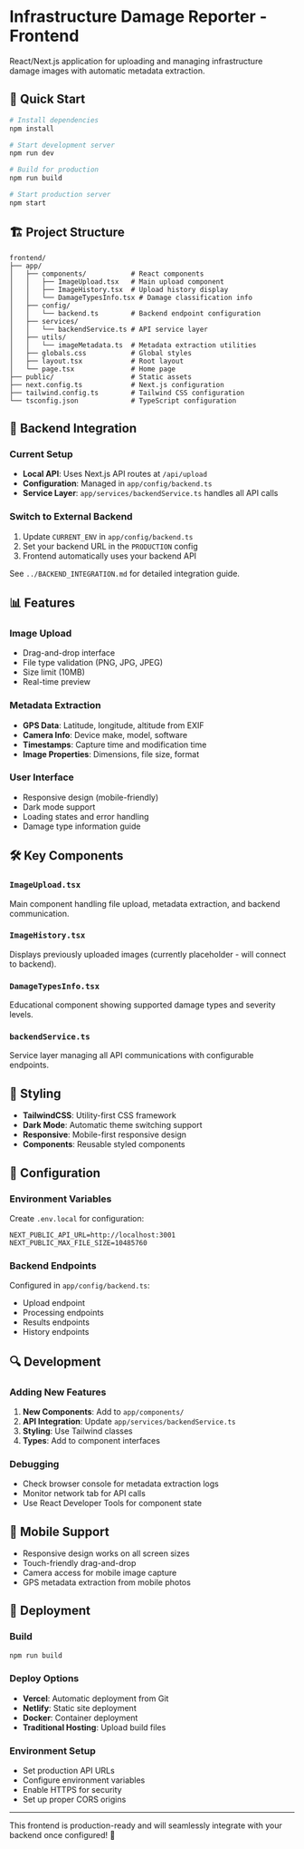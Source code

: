 # Infrastructure Damage Reporter - Frontend

React/Next.js application for uploading and managing infrastructure damage images with automatic metadata extraction.

## 🚀 Quick Start

```bash
# Install dependencies
npm install

# Start development server
npm run dev

# Build for production
npm run build

# Start production server
npm start
```

## 🏗️ Project Structure

```
frontend/
├── app/
│   ├── components/           # React components
│   │   ├── ImageUpload.tsx   # Main upload component
│   │   ├── ImageHistory.tsx  # Upload history display
│   │   └── DamageTypesInfo.tsx # Damage classification info
│   ├── config/
│   │   └── backend.ts        # Backend endpoint configuration
│   ├── services/
│   │   └── backendService.ts # API service layer
│   ├── utils/
│   │   └── imageMetadata.ts  # Metadata extraction utilities
│   ├── globals.css           # Global styles
│   ├── layout.tsx            # Root layout
│   └── page.tsx              # Home page
├── public/                   # Static assets
├── next.config.ts            # Next.js configuration
├── tailwind.config.ts        # Tailwind CSS configuration
└── tsconfig.json             # TypeScript configuration
```

## 🔧 Backend Integration

### Current Setup
- **Local API**: Uses Next.js API routes at `/api/upload`
- **Configuration**: Managed in `app/config/backend.ts`
- **Service Layer**: `app/services/backendService.ts` handles all API calls

### Switch to External Backend
1. Update `CURRENT_ENV` in `app/config/backend.ts`
2. Set your backend URL in the `PRODUCTION` config
3. Frontend automatically uses your backend API

See `../BACKEND_INTEGRATION.md` for detailed integration guide.

## 📊 Features

### Image Upload
- Drag-and-drop interface
- File type validation (PNG, JPG, JPEG)
- Size limit (10MB)
- Real-time preview

### Metadata Extraction
- **GPS Data**: Latitude, longitude, altitude from EXIF
- **Camera Info**: Device make, model, software
- **Timestamps**: Capture time and modification time
- **Image Properties**: Dimensions, file size, format

### User Interface
- Responsive design (mobile-friendly)
- Dark mode support
- Loading states and error handling
- Damage type information guide

## 🛠️ Key Components

### `ImageUpload.tsx`
Main component handling file upload, metadata extraction, and backend communication.

### `ImageHistory.tsx`
Displays previously uploaded images (currently placeholder - will connect to backend).

### `DamageTypesInfo.tsx`
Educational component showing supported damage types and severity levels.

### `backendService.ts`
Service layer managing all API communications with configurable endpoints.

## 🎨 Styling

- **TailwindCSS**: Utility-first CSS framework
- **Dark Mode**: Automatic theme switching support
- **Responsive**: Mobile-first responsive design
- **Components**: Reusable styled components

## 📝 Configuration

### Environment Variables
Create `.env.local` for configuration:
```env
NEXT_PUBLIC_API_URL=http://localhost:3001
NEXT_PUBLIC_MAX_FILE_SIZE=10485760
```

### Backend Endpoints
Configured in `app/config/backend.ts`:
- Upload endpoint
- Processing endpoints
- Results endpoints
- History endpoints

## 🔍 Development

### Adding New Features
1. **New Components**: Add to `app/components/`
2. **API Integration**: Update `app/services/backendService.ts`
3. **Styling**: Use Tailwind classes
4. **Types**: Add to component interfaces

### Debugging
- Check browser console for metadata extraction logs
- Monitor network tab for API calls
- Use React Developer Tools for component state

## 📱 Mobile Support

- Responsive design works on all screen sizes
- Touch-friendly drag-and-drop
- Camera access for mobile image capture
- GPS metadata extraction from mobile photos

## 🚀 Deployment

### Build
```bash
npm run build
```

### Deploy Options
- **Vercel**: Automatic deployment from Git
- **Netlify**: Static site deployment
- **Docker**: Container deployment
- **Traditional Hosting**: Upload build files

### Environment Setup
- Set production API URLs
- Configure environment variables
- Enable HTTPS for security
- Set up proper CORS origins

---

This frontend is production-ready and will seamlessly integrate with your backend once configured! 🎉